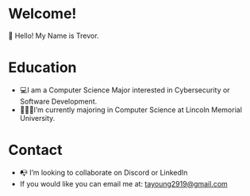 #  Welcome!
👋 Hello! My Name is Trevor.

# Education
- 💻I am a Computer Science Major interested in Cybersecurity or Software Development.
- 👨🏻‍🎓I’m currently majoring in Computer Science at Lincoln Memorial University.

# Contact
- 📭 I’m looking to collaborate on Discord or LinkedIn
- If you would like you can email me at: tayoung2919@gmail.com

  
<!---
Trevoryo2/Trevoryo2 is a ✨ special ✨ repository because its `README.md` (this file) appears on your GitHub profile.
You can click the Preview link to take a look at your changes.
--->
